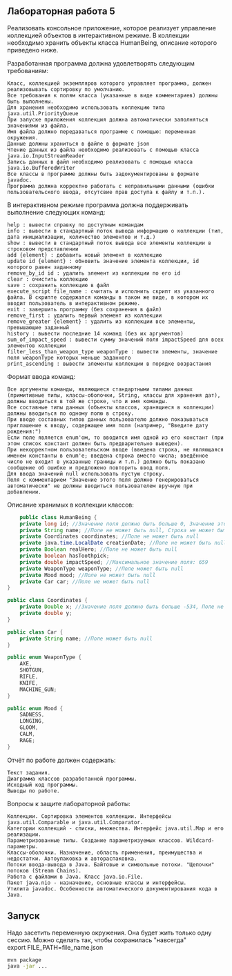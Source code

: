 ## Лабораторная работа 5

Реализовать консольное приложение, которое реализует управление коллекцией объектов в интерактивном режиме. В коллекции
необходимо хранить объекты класса HumanBeing, описание которого приведено ниже.

Разработанная программа должна удовлетворять следующим требованиям:

    Класс, коллекцией экземпляров которого управляет программа, должен реализовывать сортировку по умолчанию.
    Все требования к полям класса (указанные в виде комментариев) должны быть выполнены.
    Для хранения необходимо использовать коллекцию типа java.util.PriorityQueue
    При запуске приложения коллекция должна автоматически заполняться значениями из файла.
    Имя файла должно передаваться программе с помощью: переменная окружения.
    Данные должны храниться в файле в формате json
    Чтение данных из файла необходимо реализовать с помощью класса java.io.InputStreamReader
    Запись данных в файл необходимо реализовать с помощью класса java.io.BufferedWriter
    Все классы в программе должны быть задокументированы в формате javadoc.
    Программа должна корректно работать с неправильными данными (ошибки пользовательского ввода, отсутсвие прав доступа к файлу и т.п.).

В интерактивном режиме программа должна поддерживать выполнение следующих команд:

    help : вывести справку по доступным командам
    info : вывести в стандартный поток вывода информацию о коллекции (тип, дата инициализации, количество элементов и т.д.)
    show : вывести в стандартный поток вывода все элементы коллекции в строковом представлении
    add {element} : добавить новый элемент в коллекцию
    update id {element} : обновить значение элемента коллекции, id которого равен заданному
    remove_by_id id : удалить элемент из коллекции по его id
    clear : очистить коллекцию
    save : сохранить коллекцию в файл
    execute_script file_name : считать и исполнить скрипт из указанного файла. В скрипте содержатся команды в таком же виде, в котором их вводит пользователь в интерактивном режиме.
    exit : завершить программу (без сохранения в файл)
    remove_first : удалить первый элемент из коллекции
    remove_greater {element} : удалить из коллекции все элементы, превышающие заданный
    history : вывести последние 14 команд (без их аргументов)
    sum_of_impact_speed : вывести сумму значений поля impactSpeed для всех элементов коллекции
    filter_less_than_weapon_type weaponType : вывести элементы, значение поля weaponType которых меньше заданного
    print_ascending : вывести элементы коллекции в порядке возрастания

Формат ввода команд:

    Все аргументы команды, являющиеся стандартными типами данных (примитивные типы, классы-оболочки, String, классы для хранения дат), должны вводиться в той же строке, что и имя команды.
    Все составные типы данных (объекты классов, хранящиеся в коллекции) должны вводиться по одному полю в строку.
    При вводе составных типов данных пользователю должно показываться приглашение к вводу, содержащее имя поля (например, "Введите дату рождения:")
    Если поле является enum'ом, то вводится имя одной из его констант (при этом список констант должен быть предварительно выведен).
    При некорректном пользовательском вводе (введена строка, не являющаяся именем константы в enum'е; введена строка вместо числа; введённое число не входит в указанные границы и т.п.) должно быть показано сообщение об ошибке и предложено повторить ввод поля.
    Для ввода значений null использовать пустую строку.
    Поля с комментарием "Значение этого поля должно генерироваться автоматически" не должны вводиться пользователем вручную при добавлении.

Описание хранимых в коллекции классов:

```java
    public class HumanBeing {
    private long id; //Значение поля должно быть больше 0, Значение этого поля должно быть уникальным, Значение этого поля должно генерироваться автоматически
    private String name; //Поле не может быть null, Строка не может быть пустой
    private Coordinates coordinates; //Поле не может быть null
    private java.time.LocalDate creationDate; //Поле не может быть null, Значение этого поля должно генерироваться автоматически
    private Boolean realHero; //Поле не может быть null
    private boolean hasToothpick;
    private double impactSpeed; //Максимальное значение поля: 659
    private WeaponType weaponType; //Поле может быть null
    private Mood mood; //Поле не может быть null
    private Car car; //Поле не может быть null
}

public class Coordinates {
    private Double x; //Значение поля должно быть больше -534, Поле не может быть null
    private double y;
}

public class Car {
    private String name; //Поле может быть null
}

public enum WeaponType {
    AXE,
    SHOTGUN,
    RIFLE,
    KNIFE,
    MACHINE_GUN;
}

public enum Mood {
    SADNESS,
    LONGING,
    GLOOM,
    CALM,
    RAGE;
}
```

Отчёт по работе должен содержать:

    Текст задания.
    Диаграмма классов разработанной программы.
    Исходный код программы.
    Выводы по работе.

Вопросы к защите лабораторной работы:

    Коллекции. Сортировка элементов коллекции. Интерфейсы java.util.Comparable и java.util.Comparator.
    Категории коллекций - списки, множества. Интерфейс java.util.Map и его реализации.
    Параметризованные типы. Создание параметризуемых классов. Wildcard-параметры.
    Классы-оболочки. Назначение, область применения, преимущества и недостатки. Автоупаковка и автораспаковка.
    Потоки ввода-вывода в Java. Байтовые и символьные потоки. "Цепочки" потоков (Stream Chains).
    Работа с файлами в Java. Класс java.io.File.
    Пакет java.nio - назначение, основные классы и интерфейсы.
    Утилита javadoc. Особенности автоматического документирования кода в Java.

## Запуск

Надо засетить переменную окружения. Она будет жить только одну сессию. Можно сделать так, чтобы сохранилась "навсегда"  
export FILE_PATH=file_name.json

```bash
mvn package
java -jar ...

```